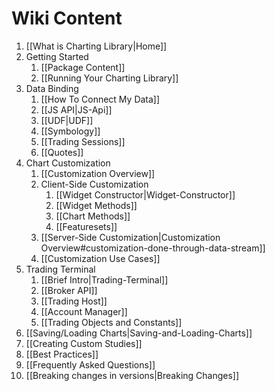# Wiki Content

1. [[What is Charting Library|Home]]
2. Getting Started
    1. [[Package Content]]
    2. [[Running Your Charting Library]]
3. Data Binding
    1. [[How To Connect My Data]]
    2. [[JS API|JS-Api]]
    3. [[UDF|UDF]]
    4. [[Symbology]]
    5. [[Trading Sessions]]
    6. [[Quotes]]
4. Chart Customization
    1. [[Customization Overview]]
    2. Client-Side Customization
        1. [[Widget Constructor|Widget-Constructor]]
        2. [[Widget Methods]]
        3. [[Chart Methods]]
        4. [[Featuresets]]
    3. [[Server-Side Customization|Customization Overview#customization-done-through-data-stream]]
    4. [[Customization Use Cases]]
5. Trading Terminal
    1. [[Brief Intro|Trading-Terminal]]
    2. [[Broker API]]
    3. [[Trading Host]]
    4. [[Account Manager]]
    5. [[Trading Objects and Constants]]
6. [[Saving/Loading Charts|Saving-and-Loading-Charts]]
7. [[Creating Custom Studies]]
8. [[Best Practices]]
9. [[Frequently Asked Questions]]
10. [[Breaking changes in versions|Breaking Changes]]
